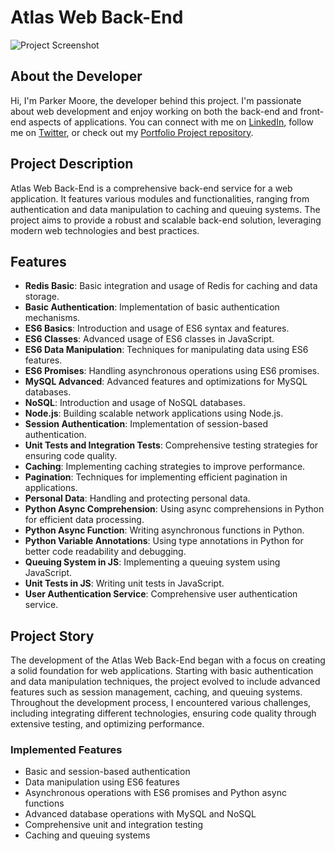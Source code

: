 # Atlas Web Back-End

![Project Screenshot](link-to-screenshot.png)

## About the Developer

Hi, I'm Parker Moore, the developer behind this project. I'm passionate about web development and enjoy working on both the back-end and front-end aspects of applications. You can connect with me on [LinkedIn](https://www.linkedin.com/in/parker-moore), follow me on [Twitter](https://twitter.com/parker_moore), or check out my [Portfolio Project repository](https://github.com/parker-moore/portfolio).

## Project Description

Atlas Web Back-End is a comprehensive back-end service for a web application. It features various modules and functionalities, ranging from authentication and data manipulation to caching and queuing systems. The project aims to provide a robust and scalable back-end solution, leveraging modern web technologies and best practices.

## Features

* **Redis Basic**: Basic integration and usage of Redis for caching and data storage.
* **Basic Authentication**: Implementation of basic authentication mechanisms.
* **ES6 Basics**: Introduction and usage of ES6 syntax and features.
* **ES6 Classes**: Advanced usage of ES6 classes in JavaScript.
* **ES6 Data Manipulation**: Techniques for manipulating data using ES6 features.
* **ES6 Promises**: Handling asynchronous operations using ES6 promises.
* **MySQL Advanced**: Advanced features and optimizations for MySQL databases.
* **NoSQL**: Introduction and usage of NoSQL databases.
* **Node.js**: Building scalable network applications using Node.js.
* **Session Authentication**: Implementation of session-based authentication.
* **Unit Tests and Integration Tests**: Comprehensive testing strategies for ensuring code quality.
* **Caching**: Implementing caching strategies to improve performance.
* **Pagination**: Techniques for implementing efficient pagination in applications.
* **Personal Data**: Handling and protecting personal data.
* **Python Async Comprehension**: Using async comprehensions in Python for efficient data processing.
* **Python Async Function**: Writing asynchronous functions in Python.
* **Python Variable Annotations**: Using type annotations in Python for better code readability and debugging.
* **Queuing System in JS**: Implementing a queuing system using JavaScript.
* **Unit Tests in JS**: Writing unit tests in JavaScript.
* **User Authentication Service**: Comprehensive user authentication service.

## Project Story

The development of the Atlas Web Back-End began with a focus on creating a solid foundation for web applications. Starting with basic authentication and data manipulation techniques, the project evolved to include advanced features such as session management, caching, and queuing systems. Throughout the development process, I encountered various challenges, including integrating different technologies, ensuring code quality through extensive testing, and optimizing performance.

### Implemented Features

* Basic and session-based authentication
* Data manipulation using ES6 features
* Asynchronous operations with ES6 promises and Python async functions
* Advanced database operations with MySQL and NoSQL
* Comprehensive unit and integration testing
* Caching and queuing systems
